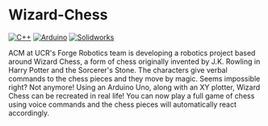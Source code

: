 # Wizard-Chess

[![C++](https://img.shields.io/badge/C%2B%2B-00599C?style=for-the-badge&logo=c%2B%2B&logoColor=white)](#)
[![Arduino](https://img.shields.io/badge/Arduino-00979D?style=for-the-badge&logo=Arduino&logoColor=white)](#)
[![Solidworks](https://img.shields.io/badge/solidworks-005386?style=for-the-badge&logo=dassaultsystemes&logoColor=white)](#)

ACM at UCR's Forge Robotics team is developing a robotics project based around Wizard Chess, a form of chess originally invented by J.K. Rowling in Harry Potter and the Sorcerer's Stone. The characters give verbal commands to the chess pieces and they move by magic. Seems impossible right? Not anymore! Using an Arduino Uno, along with an XY plotter, Wizard Chess can be recreated in real life! You can now play a full game of chess using voice commands and the chess pieces will automatically react accordingly.
